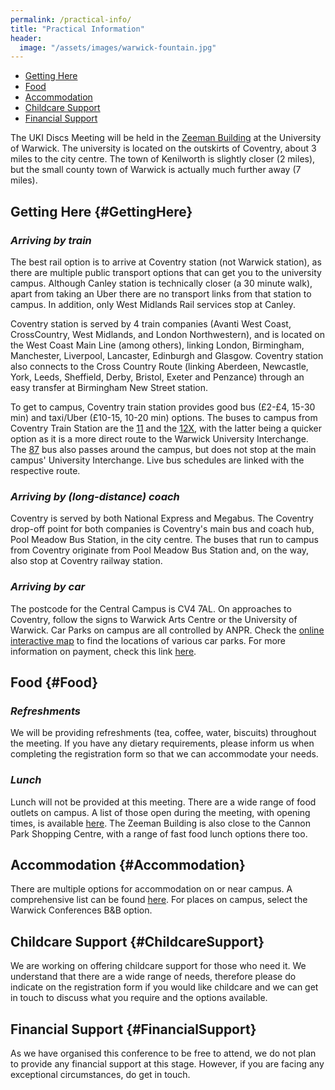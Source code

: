 ```yaml
---
permalink: /practical-info/
title: "Practical Information"
header: 
  image: "/assets/images/warwick-fountain.jpg"
---
```


- [Getting Here](#GettingHere)
- [Food](#Food)
- [Accommodation](#Accommodation)
- [Childcare Support](#ChildcareSupport)
- [Financial Support](#FinancialSupport)

The UKI Discs Meeting will be held in the [Zeeman Building](https://campus.warwick.ac.uk//search/623c8859421e6f5928c0c794) at the University of Warwick. The university is located on the outskirts of Coventry, about 3 miles to the city centre. The town of Kenilworth is slightly closer (2 miles), but the small county town of Warwick is actually much further away (7 miles).

## Getting Here {#GettingHere}
### *Arriving by train*

The best rail option is to arrive at Coventry station (not Warwick station), as there are multiple public transport options that can get you to the university campus. Although Canley station is technically closer (a 30 minute walk), apart from taking an Uber there are no transport links from that station to campus. In addition, only West Midlands Rail services stop at Canley.

Coventry station is served by 4 train companies (Avanti West Coast, CrossCountry, West Midlands, and London Northwestern), and is located on the West Coast Main Line (among others), linking London, Birmingham, Manchester, Liverpool, Lancaster, Edinburgh and Glasgow. Coventry station also connects to the Cross Country Route (linking Aberdeen, Newcastle, York, Leeds, Sheffield, Derby, Bristol, Exeter and Penzance) through an easy transfer at Birmingham New Street station.


To get to campus, Coventry train station provides good bus (£2-£4, 15-30 min) and taxi/Uber (£10-15, 10-20 min) options. The buses to campus from Coventry Train Station are the [11](https://nxbus.co.uk/coventry/services-timetables/11-coventry-leamington-spa) and the [12X](https://nxbus.co.uk/coventry/services-timetables/12x-coventry-university-of-warwick), with the latter being a quicker option as it is a more direct route to the Warwick University Interchange. The [87](https://www.stagecoachbus.com/routes/midlands/87/solihull-coventry/xldo087.i) bus also passes around the campus, but does not stop at the main campus' University Interchange. Live bus schedules are linked with the respective route.

### *Arriving by (long-distance) coach*

Coventry is served by both National Express and Megabus. The Coventry drop-off point for both companies is Coventry's main bus and coach hub, Pool Meadow Bus Station, in the city centre. The buses that run to campus from Coventry originate from Pool Meadow Bus Station and, on the way, also stop at Coventry railway station.

### *Arriving by car*

The postcode for the Central Campus is CV4 7AL. On approaches to Coventry, follow the signs to Warwick Arts Centre or the University of Warwick. Car Parks on campus are all controlled by ANPR. Check the [online interactive map](https://campus.warwick.ac.uk/) to find the locations of various car parks. For more information on payment, check this link [here](https://warwick.ac.uk/services/carparks/general_parking/).

## Food {#Food}

### *Refreshments*
We will be providing refreshments (tea, coffee, water, biscuits) throughout the meeting. If you have any dietary requirements, please inform us when completing the registration form so that we can accommodate your needs.

### *Lunch*
Lunch will not be provided at this meeting. There are a wide range of food outlets on campus. A list of those open during the meeting, with opening times, is available [here](https://warwick.ac.uk/services/retail/openingtimes/upcoming-times). The Zeeman Building is also close to the Cannon Park Shopping Centre, with a range of fast food lunch options there too.

## Accommodation {#Accommodation} 

There are multiple options for accommodation on or near campus. A comprehensive list can be found [here](https://warwick.ac.uk/services/accommodation/staff/offcampus/relocationservice/shorttermaccommodation/). For places on campus, select the Warwick Conferences B&B option.


## Childcare Support {#ChildcareSupport}

We are working on offering childcare support for those who need it. We understand that there are a wide range of needs, therefore please do indicate on the registration form if you would like childcare and we can get in touch to discuss what you require and the options available.

## Financial Support {#FinancialSupport}
As we have organised this conference to be free to attend, we do not plan to provide any financial support at this stage. However, if you are facing any exceptional circumstances, do get in touch.
